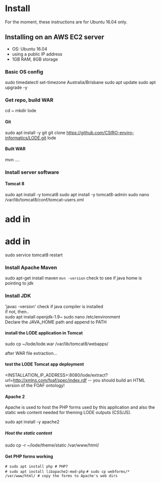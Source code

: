 # Install
For the moment, these instructions are for Ubuntu 16.04 only.

## Installing on an AWS EC2 server

* OS: Ubuntu 16.04
* using a public IP address
* 1GB RAM, 8GB storage


### Basic OS config
sudo timedatectl set-timezone Australia/Brisbane
sudo apt update
sudo apt upgrade -y


### Get repo, build WAR
cd ~
mkdir lode

#### Git
sudo apt install -y git
git clone https://github.com/CSIRO-enviro-informatics/LODE.git lode

#### Built WAR
mvn ....


### Install server software
#### Tomcat 8
sudo apt install -y tomcat8
sudo apt install -y tomcat8-admin
sudo nano /var/lib/tomcat8/conf/tomcat-users.xml
# add in         <role rolename="manager-gui"/>
# add in         <user username="admin" password="{TOMCAT_ADMIN_PWD}" roles="manager-gui,admin-gui"/>
sudo service tomcat8 restart

### Install Apache Maven
sudo apt-get install maven
`mvn -version`  check to see if java home is pointing to jdk

### Install JDK
'javac -version' check if java compiler is installed  
if not, then..  
sudo apt install openjdk-1.9~
sudo nano /etc/environment  
Declare the JAVA_HOME path and append to PATH

#### install the LODE application in Tomcat
sudo cp ~/lode/lode.war /var/lib/tomcat8/webapps/

after WAR file extraction...

#### test the LODE Tomcat app deployment
 <INSTALLATION_IP_ADDRESS>:8080/lode/extract?url=http://xmlns.com/foaf/spec/index.rdf -- you should build an HTML version of the FOAF ontology!


#### Apache 2
Apache is used to host the PHP forms used by this application and also the static web content needed for theming LODE outputs (CSS/JS).

sudo apt install -y apache2

##### Host the static content
sudo cp -r ~/lode/theme/static /var/www/html/

#### Get PHP forms working
`# sudo apt install php # PHP7`  
`# sudo apt install libapache2-mod-php`
`# sudo cp webforms/* /var/www/html/ # copy the forms to Apache's web dirs`
